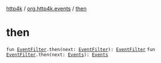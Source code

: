 [http4k](../index.md) / [org.http4k.events](index.md) / [then](./then.md)

# then

`fun `[`EventFilter`](-event-filter/index.md)`.then(next: `[`EventFilter`](-event-filter/index.md)`): `[`EventFilter`](-event-filter/index.md)
`fun `[`EventFilter`](-event-filter/index.md)`.then(next: `[`Events`](-events.md)`): `[`Events`](-events.md)